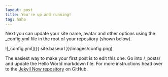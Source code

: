 ```yaml
---
layout: post
title: You're up and running!
tag: haha
---
```


Next you can update your site name, avatar and other options using the _config.yml file in the root of your repository (shown below).

![_config.yml]({{ site.baseurl }}/images/config.png)

The easiest way to make your first post is to edit this one. Go into /_posts/ and update the Hello World markdown file. For more instructions head over to the [Jekyll Now repository](https://github.com/barryclark/jekyll-now) on GitHub.

<!-- Gitalk start
<div id="gitalk-container"></div> <link rel="stylesheet" href="https://cdn.jsdelivr.net/npm/gitalk@1/dist/gitalk.css">
<script src="https://cdn.jsdelivr.net/npm/gitalk@1/dist/gitalk.min.js"></script> 
<script>
    var gitalk  = new Gitalk ({
        id: window.location.pathname,   // Ensure uniqueness and length less than 50
        clientID: 'Ov23ctryzdChSl8iq4Pj', //'{ {site.comment_gitalk_clientId} }',
        clientSecret: '78c901647fefe12e412e2283c7d7e6516cffd976', //'{ {site.comment_gitalk_clientSecret} }',
        repo: 'BYFu-cs.github.io', //'{ {site.comment_gitalk_repo} }',
        owner: 'BYFu-cs', //'{ {site.github_username} }',
        admin: ['BYFu-cs'], //['{ {site.github_username} }'],
	distractionFreeMode: false,  // Facebook-like distraction free mode
        perPage: 10,
        pagerDirection: 'last',
        createIssueManually: true,
	language: 'en',
    })
    gitalk.render('gitalk-container')
</script> 
Gitalk end -->
